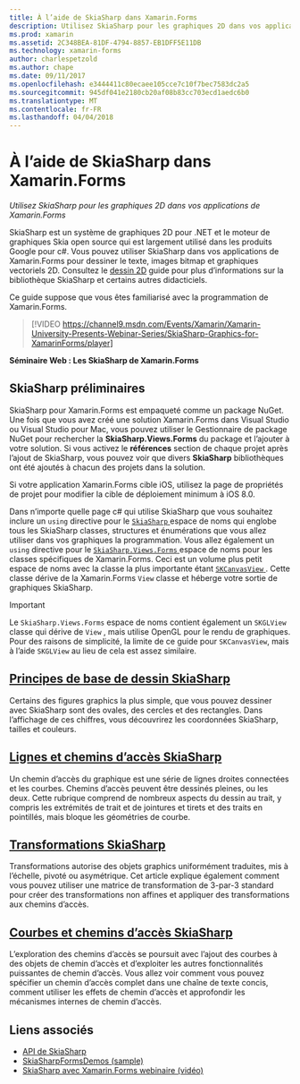 ```yaml
---
title: À l’aide de SkiaSharp dans Xamarin.Forms
description: Utilisez SkiaSharp pour les graphiques 2D dans vos applications de Xamarin.Forms
ms.prod: xamarin
ms.assetid: 2C348BEA-81DF-4794-8857-EB1DFF5E11DB
ms.technology: xamarin-forms
author: charlespetzold
ms.author: chape
ms.date: 09/11/2017
ms.openlocfilehash: e3444411c80ecaee105cce7c10f7bec7583dc2a5
ms.sourcegitcommit: 945df041e2180cb20af08b83cc703ecd1aedc6b0
ms.translationtype: MT
ms.contentlocale: fr-FR
ms.lasthandoff: 04/04/2018
---
```

# <a name="using-skiasharp-in-xamarinforms"></a>À l’aide de SkiaSharp dans Xamarin.Forms

_Utilisez SkiaSharp pour les graphiques 2D dans vos applications de Xamarin.Forms_

SkiaSharp est un système de graphiques 2D pour .NET et le moteur de graphiques Skia open source qui est largement utilisé dans les produits Google pour c#. Vous pouvez utiliser SkiaSharp dans vos applications de Xamarin.Forms pour dessiner le texte, images bitmap et graphiques vectoriels 2D. Consultez le [dessin 2D](~/graphics-games/skiasharp/index.md) guide pour plus d’informations sur la bibliothèque SkiaSharp et certains autres didacticiels.

Ce guide suppose que vous êtes familiarisé avec la programmation de Xamarin.Forms.

> [!VIDEO https://channel9.msdn.com/Events/Xamarin/Xamarin-University-Presents-Webinar-Series/SkiaSharp-Graphics-for-XamarinForms/player]

**Séminaire Web : Les SkiaSharp de Xamarin.Forms**

## <a name="skiasharp-preliminaries"></a>SkiaSharp préliminaires

SkiaSharp pour Xamarin.Forms est empaqueté comme un package NuGet. Une fois que vous avez créé une solution Xamarin.Forms dans Visual Studio ou Visual Studio pour Mac, vous pouvez utiliser le Gestionnaire de package NuGet pour rechercher la **SkiaSharp.Views.Forms** du package et l’ajouter à votre solution. Si vous activez le **références** section de chaque projet après l’ajout de SkiaSharp, vous pouvez voir que divers **SkiaSharp** bibliothèques ont été ajoutés à chacun des projets dans la solution.

Si votre application Xamarin.Forms cible iOS, utilisez la page de propriétés de projet pour modifier la cible de déploiement minimum à iOS 8.0.

Dans n’importe quelle page c# qui utilise SkiaSharp que vous souhaitez inclure un `using` directive pour le [ `SkiaSharp` ](https://developer.xamarin.com/api/namespace/SkiaSharp/) espace de noms qui englobe tous les SkiaSharp classes, structures et énumérations que vous allez utiliser dans vos graphiques la programmation. Vous allez également un `using` directive pour le [ `SkiaSharp.Views.Forms` ](https://developer.xamarin.com/api/namespace/SkiaSharp.Views.Forms/) espace de noms pour les classes spécifiques de Xamarin.Forms. Ceci est un volume plus petit espace de noms avec la classe la plus importante étant [ `SKCanvasView` ](https://developer.xamarin.com/api/type/SkiaSharp.Views.Forms.SKCanvasView/). Cette classe dérive de la Xamarin.Forms `View` classe et héberge votre sortie de graphiques SkiaSharp.

> [!IMPORTANT]
> Le `SkiaSharp.Views.Forms` espace de noms contient également un `SKGLView` classe qui dérive de `View` , mais utilise OpenGL pour le rendu de graphiques. Pour des raisons de simplicité, la limite de ce guide pour `SKCanvasView`, mais à l’aide `SKGLView` au lieu de cela est assez similaire.

## <a name="skiasharp-drawing-basicsbasicsindexmd"></a>[Principes de base de dessin SkiaSharp](basics/index.md)

Certains des figures graphics la plus simple, que vous pouvez dessiner avec SkiaSharp sont des ovales, des cercles et des rectangles. Dans l’affichage de ces chiffres, vous découvrirez les coordonnées SkiaSharp, tailles et couleurs.

## <a name="skiasharp-lines-and-pathspathsindexmd"></a>[Lignes et chemins d’accès SkiaSharp](paths/index.md)

Un chemin d’accès du graphique est une série de lignes droites connectées et les courbes. Chemins d’accès peuvent être dessinés pleines, ou les deux. Cette rubrique comprend de nombreux aspects du dessin au trait, y compris les extrémités de trait et de jointures et tirets et des traits en pointillés, mais bloque les géométries de courbe.

## <a name="skiasharp-transformstransformsindexmd"></a>[Transformations SkiaSharp](transforms/index.md)

Transformations autorise des objets graphics uniformément traduites, mis à l’échelle, pivoté ou asymétrique. Cet article explique également comment vous pouvez utiliser une matrice de transformation de 3-par-3 standard pour créer des transformations non affines et appliquer des transformations aux chemins d’accès.

## <a name="skiasharp-curves-and-pathscurvesindexmd"></a>[Courbes et chemins d’accès SkiaSharp](curves/index.md)

L’exploration des chemins d’accès se poursuit avec l’ajout des courbes à des objets de chemin d’accès et d’exploiter les autres fonctionnalités puissantes de chemin d’accès. Vous allez voir comment vous pouvez spécifier un chemin d’accès complet dans une chaîne de texte concis, comment utiliser les effets de chemin d’accès et approfondir les mécanismes internes de chemin d’accès.


## <a name="related-links"></a>Liens associés

- [API de SkiaSharp](https://developer.xamarin.com/api/root/SkiaSharp/)
- [SkiaSharpFormsDemos (sample)](https://developer.xamarin.com/samples/xamarin-forms/SkiaSharpForms/Demos/)
- [SkiaSharp avec Xamarin.Forms webinaire (vidéo)](https://channel9.msdn.com/Events/Xamarin/Xamarin-University-Presents-Webinar-Series/SkiaSharp-Graphics-for-XamarinForms)
